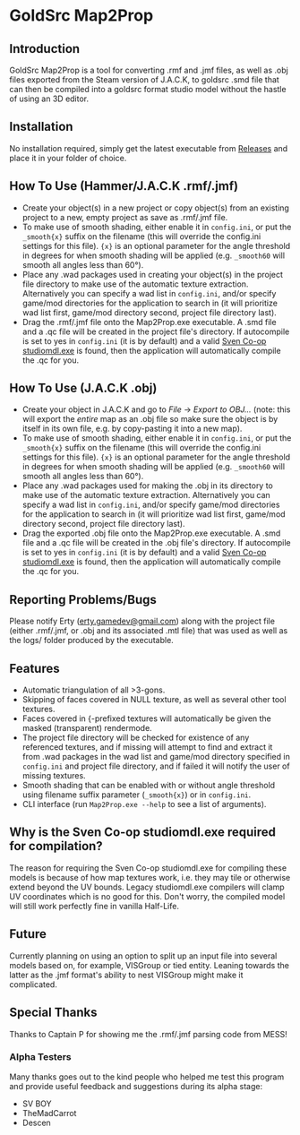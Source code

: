# GoldSrc Map2Prop

## Introduction

GoldSrc Map2Prop is a tool for converting .rmf and .jmf files, as well as .obj files exported from the Steam version of J.A.C.K, to goldsrc .smd file that can then be compiled into a goldsrc format studio model without the hastle of using an 3D editor.

## Installation

No installation required, simply get the latest executable from [Releases](https://github.com/Erty-Gamedev/GoldSrc-Map2Prop/releases) and place it in your folder of choice.

## How To Use (Hammer/J.A.C.K .rmf/.jmf)

* Create your object(s) in a new project or copy object(s) from an existing project to a new, empty project as save as .rmf/.jmf file.
* To make use of smooth shading, either enable it in `config.ini`, or put the `_smooth{x}` suffix on the filename (this will override the config.ini settings for this file). `{x}` is an optional parameter for the angle threshold in degrees for when smooth shading will be applied (e.g. `_smooth60` will smooth all angles less than 60°).
* Place any .wad packages used in creating your object(s) in the project file directory to make use of the automatic texture extraction. Alternatively you can specify a wad list in `config.ini`, and/or specify game/mod directories for the application to search in (it will prioritize wad list first, game/mod directory second, project file directory last).
* Drag the .rmf/.jmf file onto the Map2Prop.exe executable. A .smd file and a .qc file will be created in the project file's directory. If autocompile is set to yes in `config.ini` (it is by default) and a valid [Sven Co-op studiomdl.exe](http://www.the303.org/backups/sven_studiomdl_2019.rar) is found, then the application will automatically compile the .qc for you.

## How To Use (J.A.C.K .obj)

* Create your object in J.A.C.K and go to *File* -> *Export to OBJ...* (note: this will export the *entire* map as an .obj file so make sure the object is by itself in its own file, e.g. by copy-pasting it into a new map).
* To make use of smooth shading, either enable it in `config.ini`, or put the `_smooth{x}` suffix on the filename (this will override the config.ini settings for this file). `{x}` is an optional parameter for the angle threshold in degrees for when smooth shading will be applied (e.g. `_smooth60` will smooth all angles less than 60°).
* Place any .wad packages used for making the .obj in its directory to make use of the automatic texture extraction. Alternatively you can specify a wad list in `config.ini`, and/or specify game/mod directories for the application to search in (it will prioritize wad list first, game/mod directory second, project file directory last).
* Drag the exported .obj file onto the Map2Prop.exe executable. A .smd file and a .qc file will be created in the .obj file's directory. If autocompile is set to yes in `config.ini` (it is by default) and a valid [Sven Co-op studiomdl.exe](http://www.the303.org/backups/sven_studiomdl_2019.rar) is found, then the application will automatically compile the .qc for you.

## Reporting Problems/Bugs

Please notify Erty (erty.gamedev@gmail.com) along with the project file (either .rmf/.jmf, or .obj and its associated .mtl file) that was used as well as the logs/ folder produced by the executable.

## Features

* Automatic triangulation of all >3-gons.
* Skipping of faces covered in NULL texture, as well as several other tool textures.
* Faces covered in {-prefixed textures will automatically be given the masked (transparent) rendermode.
* The project file directory will be checked for existence of any referenced textures, and if missing will attempt to find and extract it from .wad packages in the wad list and game/mod directory specified in `config.ini` and project file directory, and if failed it will notify the user of missing textures.
* Smooth shading that can be enabled with or without angle threshold using filename suffix parameter (`_smooth{x}`) or in `config.ini`.
* CLI interface (run `Map2Prop.exe --help` to see a list of arguments).

## Why is the Sven Co-op studiomdl.exe required for compilation?

The reason for requiring the Sven Co-op studiomdl.exe for compiling these models is because of how map textures work, i.e. they may tile or otherwise extend beyond the UV bounds. Legacy studiomdl.exe compilers will clamp UV coordinates which is no good for this. Don't worry, the compiled model will still work perfectly fine in vanilla Half-Life.

## Future

Currently planning on using an option to split up an input file into several models based on, for example, VISGroup or tied entity. Leaning towards the latter as the .jmf format's ability to nest VISGroup might make it complicated.

## Special Thanks

Thanks to Captain P for showing me the .rmf/.jmf parsing code from MESS!

### Alpha Testers
Many thanks goes out to the kind people who helped me test this program and provide useful feedback and suggestions during its alpha stage:
* SV BOY
* TheMadCarrot
* Descen
